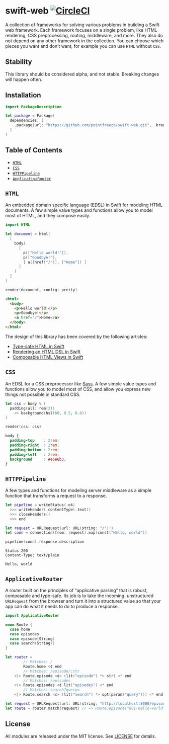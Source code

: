 # swift-web [![CircleCI](https://circleci.com/gh/pointfreeco/swift-web.svg?style=svg)](https://circleci.com/gh/pointfreeco/swift-web)

A collection of frameworks for solving various problems in building a Swift web framework. Each framework focuses on a single problem, like HTML rendering, CSS preprocessing, routing, middleware, and more. They also do not depend on any other framework in the collection. You can choose which pieces you want and don’t want, for example you can use `HTML` without `CSS`.

## Stability

This library should be considered alpha, and not stable. Breaking changes will happen often.

## Installation

```swift
import PackageDescription

let package = Package(
  dependencies: [
    .package(url: "https://github.com/pointfreeco/swift-web.git", .branch("master")),
  ]
)
```

## Table of Contents

* [`HTML`](#html)
* [`CSS`](#css)
* [`HTTPPipeline`](#httppipeline)
* [`ApplicativeRouter`](#applicativerouter)

## `HTML`

An embedded domain specific language (EDSL) in Swift for modeling HTML documents. A few simple value types and functions allow you to model most of HTML, and they compose easily.

```swift
import HTML

let document = html(
  [
    body(
      [
        p(["Hello world!"]),
        p(["Goodbye!"],
        [ a([href("/")], ["Home"]) ]
      ]
    )
  ]
)

render(document, config: pretty)
```
```html
<html>
  <body>
    <p>Hello world!</p>
    <p>Goodbye!</p>
    <a href="/">Home</a>
  </body>
</html>
```

The design of this library has been covered by the following articles:

* [Type-safe HTML in Swift](http://www.fewbutripe.com/swift/html/dsl/2017/06/22/type-safe-html-in-swift.html)
* [Rendering an HTML DSL in Swift](http://www.fewbutripe.com/swift/html/dsl/2017/06/23/rendering-html-dsl-in-swift.html)
* [Composable HTML Views in Swift](http://www.fewbutripe.com/swift/html/dsl/2017/06/29/composable-html-views-in-swift.html)


## `CSS`

An EDSL for a CSS preprocessor like [Sass](http://sass-lang.com). A few simple value types and functions allow you to model most of CSS, and allow you express new things not possible in standard CSS.

```swift
let css = body % (
  padding(all: rem(2))
    <> background(hsl(60, 0.5, 0.8))
)

render(css: css)
```
```css
body {
  padding-top    : 2rem;
  padding-right  : 2rem;
  padding-bottom : 2rem;
  padding-left   : 2rem;
  background     : #e6e6b3;
}
```

## `HTTPPipeline`

A few types and functions for modeling server middleware as a simple function that transforms a request to a response.

```swift
let pipeline = writeStatus(.ok)
  >>> writeHeader(.contentType(.text))
  >>> closeHeaders()
  >>> end

let request = URLRequest(url: URL(string: "/")!)
let conn = connection(from: request).map(const("Hello, world"))

pipeline(conn).response.description
```
```text
Status 200
Content-Type: text/plain

Hello, world
```

## `ApplicativeRouter`

A router built on the principles of “applicative parsing” that is robust, composable and type-safe. Its job is to take the incoming, unstructured `URLRequest` from the browser and turn it into a structured value so that your app can do what it needs to do to produce a response.

```swift
import ApplicativeRouter

enum Route {
  case home
  case episodes
  case episode(String)
  case search(String?)
}

let router =
        // Matches: /
        Route.home <¢ end
        // Matches: /episode/:str
    <|> Route.episode <¢> (lit("episode") *> str) <* end
        // Matches: /episodes
    <|> Route.episodes <¢ lit("episodes") <* end
        // Matches: search?query=
    <|> Route.search <¢> (lit("search") *> opt(param("query"))) <* end

let request = URLRequest(url: URL(string: "http://localhost:8000/episode/001-hello-world")!)
let route = router.match(request) // => Route.episode("001-hello-world")
```

## License

All modules are released under the MIT license. See [LICENSE](LICENSE) for details.
